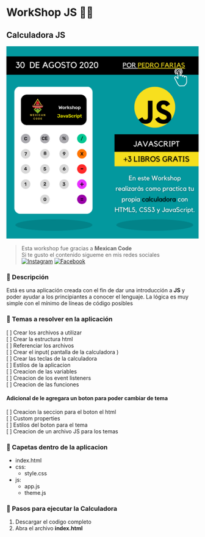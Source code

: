 # **WorkShop JS** 👨‍💻

## Calculadora JS

![Imagen Worshop Js](img/WorkshopJavaScript.png)

> Esta workshop fue gracias a **Mexican Code**  
> Si te gusto el contenido sigueme en mis redes sociales  
<a href="https://www.instagram.com/pedro_farias10/" target="_blank"><img src="https://img.shields.io/badge/Instagram-%23E4405F.svg?&style=flat-square&logo=instagram&logoColor=white" alt="Instagram"></a>
<a href="https://www.facebook.com/profile.php?id=100032499663837" target="_blank"><img src="https://img.shields.io/badge/Facebook-%231877F2.svg?&style=flat-square&logo=facebook&logoColor=white" alt="Facebook"></a>

### 📎 Descripción

Está es una aplicación creada con el fin de dar una introducción a **JS** y poder ayudar a los principiantes a conocer el lenguaje. La lógica es muy simple con el mínimo de líneas de código posibles

### 📎 Temas a resolver en la aplicación

[ ] Crear los archivos a utilizar  
[ ] Crear la estructura html  
[ ] Referenciar los archivos  
[ ] Crear el input( pantalla de la calculadora )  
[ ] Crear las teclas de la calculadora  
[ ] Estilos de la aplicacion  
[ ] Creacion de las variables  
[ ] Creacion de los event listeners  
[ ] Creacion de las funciones  

#### Adicional de le agregara un boton para poder cambiar de tema

[ ] Creacion la seccion para el boton el html  
[ ] Custom properties  
[ ] Estilos del boton para el tema  
[ ] Creacion de un archivo JS para los temas  


### 📎 Capetas dentro de la aplicacion

* index.html
* css:
    - style.css
* js:
    - app.js
    - theme.js

### 📎 Pasos para ejecutar la Calculadora

1. Descargar el codigo completo
2. Abra el archivo **index.html**